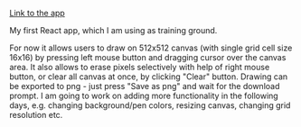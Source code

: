 [Link to the app](https://pixel-canvas-virid.vercel.app/)

My first React app, which I am using as training ground.

For now it allows users to draw on 512x512 canvas (with single grid cell size 16x16) by pressing left mouse button and dragging cursor over the canvas area. It also allows to erase pixels selectively with help of right mouse button, or clear all canvas at once, by clicking "Clear" button. Drawing can be exported to png - just press "Save as png" and wait for the download prompt.
I am going to work on adding more functionality in the following days, e.g. changing background/pen colors, resizing canvas, changing grid resolution etc.
